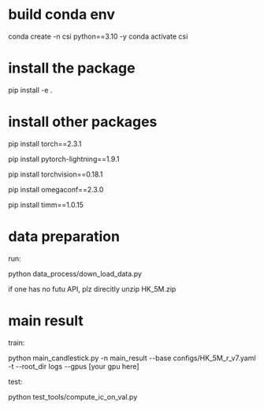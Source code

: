 # build conda env
conda create -n csi python==3.10 -y
conda activate csi

# install the package
pip install -e .

# install other packages

pip install torch==2.3.1

pip install pytorch-lightning==1.9.1

pip install torchvision==0.18.1

pip install omegaconf==2.3.0

pip install timm==1.0.15

# data preparation
run: 

python data_process/down_load_data.py

if one has no futu API, plz direcitly unzip HK_5M.zip


# main result

train:

python main_candlestick.py -n main_result --base configs/HK_5M_r_v7.yaml -t --root_dir logs --gpus [your gpu here]

test:

python test_tools/compute_ic_on_val.py

